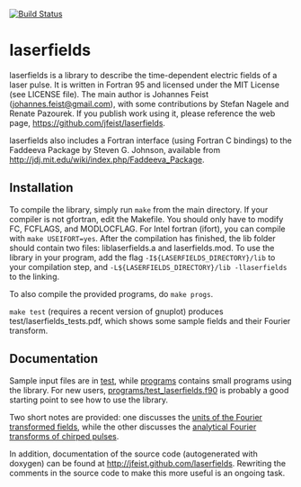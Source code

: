 [![Build Status](https://travis-ci.org/jfeist/laserfields.svg?branch=master)](https://travis-ci.org/jfeist/laserfields)

laserfields
===========

laserfields is a library to describe the time-dependent electric
fields of a laser pulse. It is written in Fortran 95 and licensed
under the MIT License (see LICENSE file).
The main author is Johannes Feist (johannes.feist@gmail.com),
with some contributions by Stefan Nagele and Renate Pazourek.
If you publish work using it, please reference the web page, https://github.com/jfeist/laserfields.

laserfields also includes a Fortran interface (using Fortran C bindings) to the
Faddeeva Package by Steven G. Johnson, available from http://jdj.mit.edu/wiki/index.php/Faddeeva_Package.

Installation
------------
To compile the library, simply run `make` from the main directory. If your compiler is not gfortran, edit the Makefile.
You should only have to modify FC, FCFLAGS, and MODLOCFLAG. For Intel fortran (ifort), you can compile with
`make USEIFORT=yes`.
After the compilation has finished, the lib folder should contain two files: liblaserfields.a and laserfields.mod.
To use the library in your program, add the flag `-I${LASERFIELDS_DIRECTORY}/lib` to your compilation step,
and `-L${LASERFIELDS_DIRECTORY}/lib -llaserfields` to the linking.

To also compile the provided programs, do `make progs`.

`make test` (requires a recent version of gnuplot) produces test/laserfields_tests.pdf, which shows some sample fields
and their Fourier transform.

Documentation
-------------
Sample input files are in [test](https://github.com/jfeist/laserfields/tree/master/test),
while [programs](https://github.com/jfeist/laserfields/tree/master/programs)
contains small programs using the library.
For new users, [programs/test_laserfields.f90](https://github.com/jfeist/laserfields/tree/master/programs/test_laserfields.f90)
is probably a good starting point to see how to use the library.

Two short notes are provided: one discusses the [units of the Fourier transformed fields](http://jfeist.github.com/laserfields/units.pdf),
while the other discusses the [analytical Fourier transforms of chirped pulses](http://jfeist.github.com/laserfields/chirped_fourier.pdf).

In addition, documentation of the source code (autogenerated with doxygen) can be found 
at http://jfeist.github.com/laserfields. Rewriting the comments in the source code to make this more
useful is an ongoing task.
